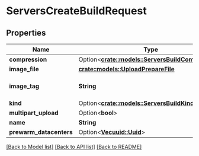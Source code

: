 # ServersCreateBuildRequest

## Properties

Name | Type | Description | Notes
------------ | ------------- | ------------- | -------------
**compression** | Option<[**crate::models::ServersBuildCompression**](ServersBuildCompression.md)> |  | [optional]
**image_file** | [**crate::models::UploadPrepareFile**](UploadPrepareFile.md) |  | 
**image_tag** | **String** | A tag given to the game build. | 
**kind** | Option<[**crate::models::ServersBuildKind**](ServersBuildKind.md)> |  | [optional]
**multipart_upload** | Option<**bool**> |  | [optional]
**name** | **String** |  | 
**prewarm_datacenters** | Option<[**Vec<uuid::Uuid>**](uuid::Uuid.md)> |  | [optional]

[[Back to Model list]](../README.md#documentation-for-models) [[Back to API list]](../README.md#documentation-for-api-endpoints) [[Back to README]](../README.md)


